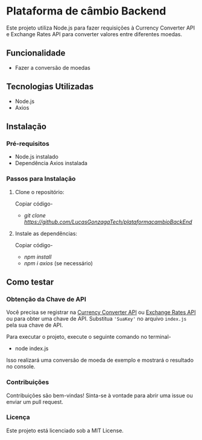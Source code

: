 # Plataforma de câmbio Backend

Este projeto utiliza Node.js para fazer requisições à Currency Converter API e Exchange Rates API para converter valores entre diferentes moedas.


## Funcionalidade
- Fazer a conversão de moedas


## Tecnologias Utilizadas

- Node.js
- Axios

## Instalação
### Pré-requisitos

- Node.js instalado
- Dependência Axios instalada


### Passos para Instalação
1. Clone o repositório:
   
     Copiar código-
      - *git clone https://github.com/LucasGonzagaTech/plataformacambioBackEnd*
   
2. Instale as dependências:
   
    Copiar código-
      - *npm install*
      - *npm i axios* (se necessário)


## Como testar
### Obtenção da Chave de API

Você precisa se registrar na [Currency Converter API](https://www.currencyconverterapi.com/) ou [Exchange Rates API](https://exchangeratesapi.io/) ou para obter uma chave de API. Substitua `'SuaKey'` no arquivo `index.js` pela sua chave de API.

Para executar o projeto, execute o seguinte comando no terminal-
   - node index.js
     
Isso realizará uma conversão de moeda de exemplo e mostrará o resultado no console.


### Contribuições
Contribuições são bem-vindas! Sinta-se à vontade para abrir uma issue ou enviar um pull request.

### Licença
Este projeto está licenciado sob a MIT License.
